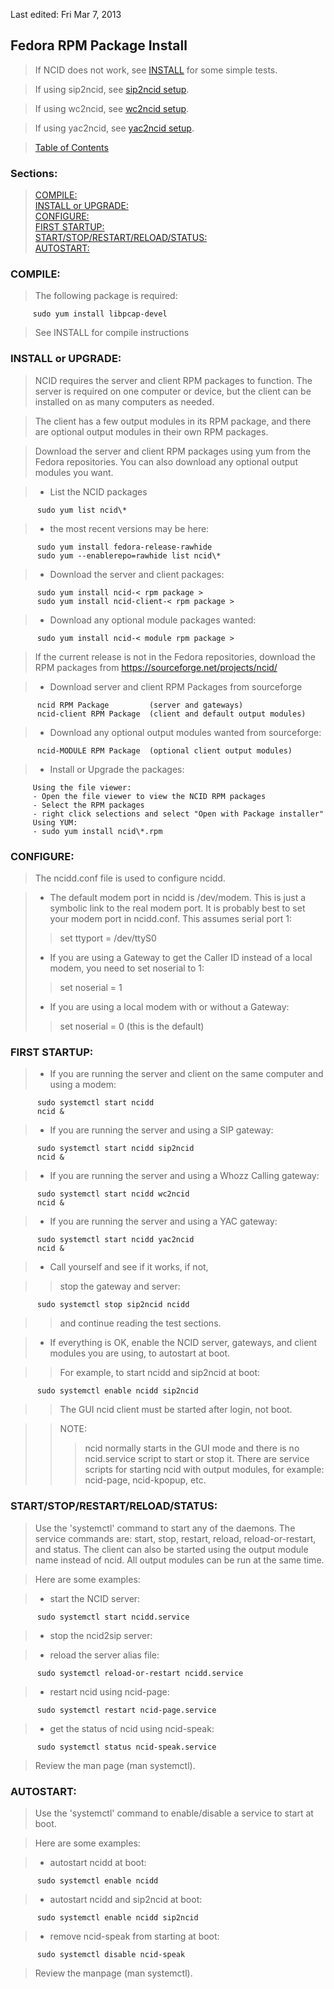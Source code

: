 Last edited: Fri Mar 7, 2013

## <a name="instl_fed_top"></a>Fedora RPM Package Install

> If NCID does not work, see [INSTALL](#instl_generic_top) for some simple tests.  

> If using sip2ncid, see [sip2ncid setup](#gateways_sip).  

> If using wc2ncid, see [wc2ncid setup](#gateways_wc).

> If using yac2ncid, see [yac2ncid setup](#gateways_yac).

> [Table of Contents](#doc_top)

### Sections:

> [COMPILE:](#instl_fed_comp)  
  [INSTALL or UPGRADE:](#instl_fed_iu)  
  [CONFIGURE:](#instl_fed_conf)  
  [FIRST STARTUP:](#instl_fed_fs)  
  [START/STOP/RESTART/RELOAD/STATUS:](#instl_fed_ss)  
  [AUTOSTART:](#instl_fed_as)

### <a name="instl_fed_comp"></a>COMPILE:

> The following package is required:

         sudo yum install libpcap-devel

> See INSTALL for compile instructions

### <a name="instl_fed_iu"></a>INSTALL or UPGRADE:

> NCID requires the server and client RPM packages to function.  The
  server is required on one computer or device, but the client can be
  installed on as many computers as needed.

> The client has a few output modules in its RPM package, and there
  are optional output modules in their own RPM packages.

> Download the server and client RPM packages using yum from the
  Fedora repositories.  You can also download any optional output
  modules you want.

> - List the NCID packages

          sudo yum list ncid\*

> - the most recent versions may be here:

          sudo yum install fedora-release-rawhide  
          sudo yum --enablerepo=rawhide list ncid\*

> - Download the server and client packages:

          sudo yum install ncid-< rpm package >  
          sudo yum install ncid-client-< rpm package >

> - Download any optional module packages wanted:

          sudo yum install ncid-< module rpm package >

> If the current release is not in the Fedora repositories, download
  the RPM packages from https://sourceforge.net/projects/ncid/


> - Download server and client RPM Packages from sourceforge

          ncid RPM Package         (server and gateways)  
          ncid-client RPM Package  (client and default output modules)


> - Download any optional output modules wanted from sourceforge:

          ncid-MODULE RPM Package  (optional client output modules)

> - Install or Upgrade the packages:

         Using the file viewer:
         - Open the file viewer to view the NCID RPM packages
         - Select the RPM packages
         - right click selections and select "Open with Package installer"
         Using YUM:
         - sudo yum install ncid\*.rpm

### <a name="instl_fed_conf"></a>CONFIGURE:

> The ncidd.conf file is used to configure ncidd.

> - The default modem port in ncidd is /dev/modem.  This is just a
    symbolic link to the real modem port. It is probably best to
    set your modem port in ncidd.conf.  This assumes serial port 1:
>> set ttyport = /dev/ttyS0
> - If you are using a Gateway to get the Caller ID instead of a
    local modem, you need to set noserial to 1:
>> set noserial = 1
> - If you are using a local modem with or without a Gateway:
>> set noserial = 0  (this is the default)

### <a name="instl_fed_fs"></a>FIRST STARTUP:

> - If you are running the server and client on the same computer
    and using a modem:

          sudo systemctl start ncidd  
          ncid &

> - If you are running the server and using a SIP gateway:

          sudo systemctl start ncidd sip2ncid  
          ncid &

> - If you are running the server and using a Whozz Calling gateway:

          sudo systemctl start ncidd wc2ncid  
          ncid &

> - If you are running the server and using a YAC gateway:

          sudo systemctl start ncidd yac2ncid
          ncid &

> - Call yourself and see if it works, if not,

>> stop the gateway and server:  

          sudo systemctl stop sip2ncid ncidd  

>> and continue reading the test sections.

> - If everything is OK, enable the NCID server, gateways, and
    client modules you are using, to autostart at boot.

>> For example, to start ncidd and sip2ncid at boot:

          sudo systemctl enable ncidd sip2ncid

>> The GUI ncid client must be started after login, not boot.

>> NOTE:
>>> ncid normally starts in the GUI mode and there is no
    ncid.service script to start or stop it.  There are
    service scripts for starting ncid with output modules,
    for example: ncid-page, ncid-kpopup, etc.

### <a name="instl_fed_ss"></a>START/STOP/RESTART/RELOAD/STATUS:

> Use the 'systemctl' command to start any of the daemons.  The service
  commands are: start, stop, restart, reload, reload-or-restart, and status.
  The client can also be started using the output module name instead
  of ncid.  All output modules can be run at the same time.

> Here are some examples:

> - start the NCID server:

          sudo systemctl start ncidd.service

> - stop the ncid2sip server:


> - reload the server alias file:

          sudo systemctl reload-or-restart ncidd.service

> - restart ncid using ncid-page:

          sudo systemctl restart ncid-page.service

> - get the status of ncid using ncid-speak:

          sudo systemctl status ncid-speak.service

> Review the man page (man systemctl).

### <a name="instl_fed_as"></a>AUTOSTART:

> Use the 'systemctl' command to enable/disable a service to start at boot.

> Here are some examples:

> - autostart ncidd at boot:

          sudo systemctl enable ncidd

> - autostart ncidd and sip2ncid at boot:

          sudo systemctl enable ncidd sip2ncid

> - remove ncid-speak from starting at boot:

          sudo systemctl disable ncid-speak

> Review the manpage (man systemctl).

